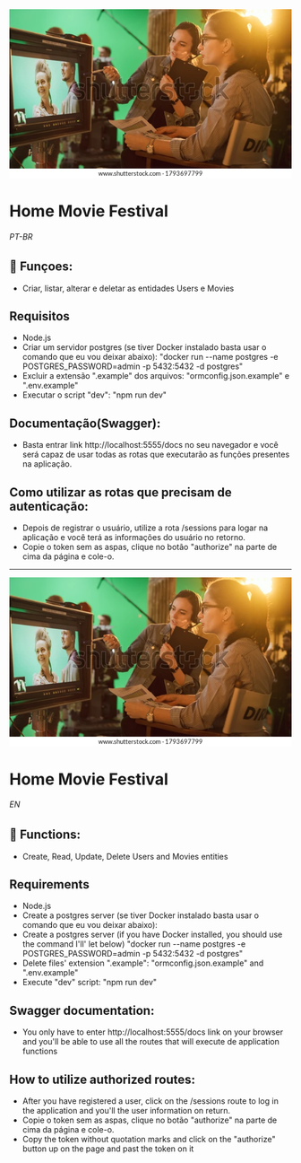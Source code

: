 <img src="headerimage.webp" alt="people working on a movie set">

# Home Movie Festival
###### PT-BR

## 🔧 Funçoes:

- Criar, listar, alterar e deletar as entidades Users e Movies

## Requisitos
- Node.js
- Criar um servidor postgres (se tiver Docker instalado basta usar o comando que eu vou deixar abaixo):
"docker run --name postgres -e POSTGRES_PASSWORD=admin -p 5432:5432 -d postgres"
- Excluir a extensão ".example" dos arquivos: "ormconfig.json.example" e ".env.example"
- Executar o script "dev": "npm run dev"

## Documentação(Swagger):
- Basta entrar link http://localhost:5555/docs no seu navegador e você será capaz de usar todas as rotas que executarão as funções presentes na aplicação.

## Como utilizar as rotas que precisam de autenticação:
- Depois de registrar o usuário, utilize a rota /sessions para logar na aplicação e você terá as informações do usuário no retorno.
- Copie o token sem as aspas, clique no botão "authorize" na parte de cima da página e cole-o.


-----------------------------------------------------------------------------------------------------------------------------------

<img src="headerimage.webp" alt="people working on a movie set">

# Home Movie Festival
###### EN

## 🔧 Functions:

- Create, Read, Update, Delete Users and Movies entities

## Requirements
- Node.js
- Create a postgres server (se tiver Docker instalado basta usar o comando que eu vou deixar abaixo):
- Create a postgres server (if you have Docker installed, you should use the command I'll' let below)
"docker run --name postgres -e POSTGRES_PASSWORD=admin -p 5432:5432 -d postgres"
- Delete files' extension ".example": "ormconfig.json.example" and ".env.example"
- Execute "dev" script: "npm run dev"

## Swagger documentation:
- You only have to enter http://localhost:5555/docs link on your browser and you'll be able to use all the routes that will execute de application functions


## How to utilize authorized routes:
- After you have registered a user, click on the /sessions route to log in the application and you'll the user information on return.
- Copie o token sem as aspas, clique no botão "authorize" na parte de cima da página e cole-o.
- Copy the token without quotation marks and click on the "authorize" button up on the page and past the token on it
